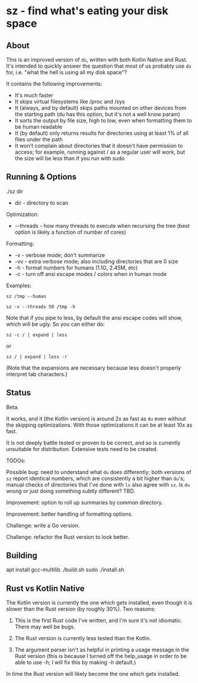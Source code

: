 # sz - find what's eating your disk space

## About

This is an improved version of `du`, written with both Kotlin Native and Rust. It's intended to quickly answer the question that most of us
probably use `du` for, i.e. "what the hell is using all my disk space"?

It contains the following improvements:
* It's much faster
* It skips virtual filesystems like /proc and /sys
* It (always, and by default) skips paths mounted on other devices from the starting path (du has this option, but it's not a well know param)
* It sorts the output by file size, high to low, even when formatting them to be human readable
* It (by default) only returns results for directories using at least 1% of all files under the path
* It won't complain about directories that it doesn't have permission to access; for example, running against / as a regular user will work, but the size will be less than if you run with sudo

## Running & Options

./sz dir

* dir - directory to scan

Optimization:
* --threads - how many threads to execute when recursing the tree (best option is likely a function of number of cores)

Formatting:
* -v - verbose mode; don't summarize 
* -vv - extra verbose mode; also including directories that are 0 size
* -h - format numbers for humans (1.1G, 2.45M, etc)
* -c - turn off ansi escape modes / colors when in human mode

Examples:

`sz /tmp --human`

`sz -v --threads 50 /tmp -h`

Note that if you pipe to less, by default the ansi escape codes will show, which will be ugly. So you can either do:

`sz -c / | expand | less`

or

`sz / | expand | less -r`

(Note that the expansions are necessary because less doesn't properly interpret tab characters.) 

## Status

Beta.

It works, and it (the Kotlin version) is around 2x as fast as `du` even without the skipping optimizations. With those optimizations it can be at least 10x as fast. 

It is not deeply battle tested or proven to be correct, and so is currently unsuitable for distribution. Extensive
tests need to be created.

TODOs:

Possible bug: need to understand what `du` does differently; both versions of `sz` report identical numbers, which are consistently a bit higher than `du`'s; manual checks of directories that I've done with `ls` also agree with `sz`. Is `du` wrong or just doing something subtly different? TBD.  

Improvement: option to roll up summaries by common directory.

Improvement: better handling of formatting options.

Challenge: write a Go version.

Challenge: refactor the Rust version to look better.

## Building

apt install gcc-multilib
./build.sh
sudo ./install.sh

## Rust vs Kotlin Native

The Kotlin version is currently the one which gets installed, even though it is slower than the Rust version (by roughly 30%). Two reasons:

1) This is the first Rust code I've written, and I'm sure it's not idiomatic. There may well be bugs.

2) The Rust version is currently less tested than the Kotlin.

3) The argument parser isn't as helpful in printing a usage message in the Rust version (this is because I turned off the help_usage in order to be able to use -h; I will fix this by making -h default.)

In time the Rust version will likely become the one which gets installed.

